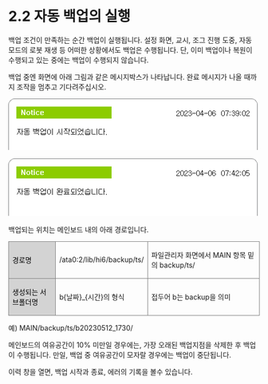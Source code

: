 ﻿# 2.2 자동 백업의 실행

백업 조건이 만족하는 순간 백업이 실행됩니다. 설정 화면, 교시, 조그 진행 도중, 자동 모드의 로봇 재생 등 어떠한 상황에서도 백업은 수행됩니다. 단, 이미 백업이나 복원이 수행되고 있는 중에는 백업이 수행되지 않습니다.

백업 중엔 화면에 아래 그림과 같은 메시지박스가 나타납니다. 완료 메시지가 나올 때까지 조작을 멈추고 기다려주십시오.

![](<../_assets/backup_st.png>)

![그림. 자동백업 메시지박스](<../_assets/backup_en.png>)

백업되는 위치는 메인보드 내의 아래 경로입니다.

<style type="text/css">
table  {border-collapse:collapse;}
td {border-color:gray;border-style:solid;border-width:1px;}
.grayed {background-color:lightgray; color:black}
</style>

<table>
	<tr>
		<td class='grayed'>
			<p>경로명</p>
		</td>
		<td>
			<p>/ata0:2/lib/hi6/backup/ts/</p>
		</td>
		<td>
			<p>파일관리자 화면에서 MAIN 항목 밑의 backup/ts/</p>
		</td>
	</tr>
	<tr>
		<td class='grayed'>
			<p>생성되는 서브폴더명</p>
		</td>
		<td>
			<p>b{날짜}_{시간}의 형식</p>
		</td>
		<td>
			<p>접두어 b는 backup을 의미</p>
		</td>
	</tr>
</table>

예) MAIN/backup/ts/b20230512_1730/

메인보드의 여유공간이 10% 미만일 경우에는, 가장 오래된 백업지점을 삭제한 후 백업이 수행됩니다. 만일, 백업 중 여유공간이 모자랄 경우에는 백업이 중단됩니다.

이력 창을 열면, 백업 시작과 종료, 에러의 기록을 볼수 있습니다.
